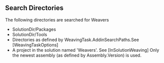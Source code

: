 ## Search Directories ##

The following directories are searched for Weavers

 * SolutionDir/Packages
 * SolutionDir/Tools
 * Directories as defined by WeavingTask.AddinSearchPaths.See [WeavingTaskOptions]
 * A project in the solution named 'Weavers'. See [InSolutionWeaving]
Only the newest assembly (as defined by Assembly.Version) is used.